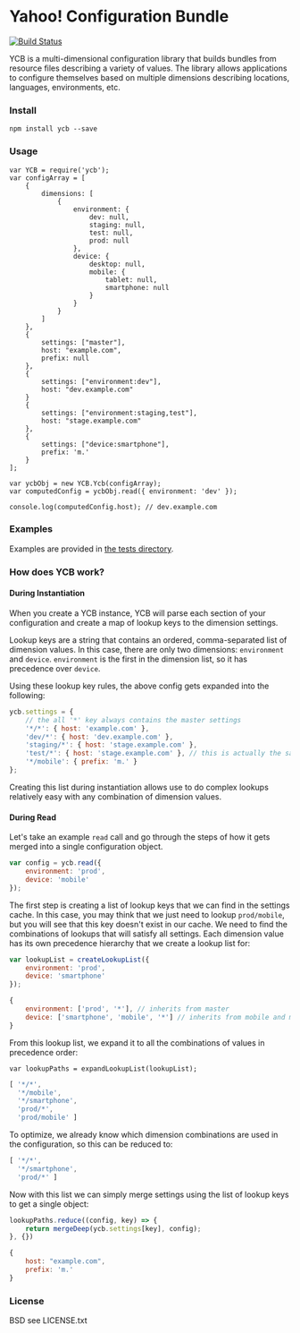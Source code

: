 # Yahoo! Configuration Bundle

[![Build Status](https://secure.travis-ci.org/yahoo/ycb.png?branch=master)](http://travis-ci.org/yahoo/ycb)

YCB is a multi-dimensional configuration library that builds bundles from resource files describing a variety of values. The library allows applications to configure themselves based on multiple dimensions describing locations, languages, environments, etc.

### Install

`npm install ycb --save`

### Usage

```
var YCB = require('ycb');
var configArray = [
    {
        dimensions: [
            {
                environment: {
                    dev: null,
                    staging: null,
                    test: null,
                    prod: null
                },
                device: {
                    desktop: null,
                    mobile: {
                        tablet: null,
                        smartphone: null
                    }
                }
            }
        ]
    },
    {
        settings: ["master"],
        host: "example.com",
        prefix: null
    },
    {
        settings: ["environment:dev"],
        host: "dev.example.com"
    }
    {
        settings: ["environment:staging,test"],
        host: "stage.example.com"
    },
    {
        settings: ["device:smartphone"],
        prefix: 'm.'
    }
];

var ycbObj = new YCB.Ycb(configArray);
var computedConfig = ycbObj.read({ environment: 'dev' });

console.log(computedConfig.host); // dev.example.com
```

### Examples

Examples are provided in [the tests directory](https://github.com/yahoo/ycb/tree/master/tests).

### How does YCB work?

#### During Instantiation

When you create a YCB instance, YCB will parse each section of your configuration and create a map of lookup
keys to the dimension settings. 

Lookup keys are a string that contains an ordered, comma-separated list of dimension values. In this case,
there are only two dimensions: `environment` and `device`. `environment` is the first in the dimension list, so it 
has precedence over `device`.

Using these lookup key rules, the above config gets expanded into the following:

```js
ycb.settings = {
    // the all '*' key always contains the master settings
    '*/*': { host: 'example.com' },
    'dev/*': { host: 'dev.example.com' },
    'staging/*': { host: 'stage.example.com' },
    'test/*': { host: 'stage.example.com' }, // this is actually the same object as `staging/*` to save memory
    '*/mobile': { prefix: 'm.' }
};
```

Creating this list during instantiation allows use to do complex lookups relatively easy with any combination of 
dimension values.

#### During Read

Let's take an example `read` call and go through the steps of how it gets merged into a single configuration object.

```js
var config = ycb.read({
    environment: 'prod',
    device: 'mobile'
});
```

The first step is creating a list of lookup keys that we can find in the settings cache. In this case, you may think 
that we just need to lookup `prod/mobile`, but you will see that this key doesn't exist in our cache. We need to find
the combinations of lookups that will satisfy all settings. Each dimension value has its own precedence hierarchy 
that we create a lookup list for:

```js
var lookupList = createLookupList({
    environment: 'prod',
    device: 'smartphone'
});
```
```js
{ 
    environment: ['prod', '*'], // inherits from master
    device: ['smartphone', 'mobile', '*'] // inherits from mobile and master
}
```

From this lookup list, we expand it to all the combinations of values in precedence order:

`var lookupPaths = expandLookupList(lookupList);`
```js
[ '*/*',
  '*/mobile',
  '*/smartphone',
  'prod/*',
  'prod/mobile' ]
```

To optimize, we already know which dimension combinations are used in the configuration, so this can be reduced to:

```js
[ '*/*',
  '*/smartphone',
  'prod/*' ]
```

Now with this list we can simply merge settings using the list of lookup keys to get a single object:

```js
lookupPaths.reduce((config, key) => {
    return mergeDeep(ycb.settings[key], config);
}, {})
```
```js
{
    host: "example.com",
    prefix: 'm.'
}
```

### License

BSD see LICENSE.txt
